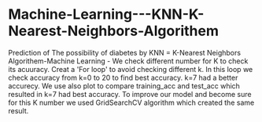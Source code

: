 # Machine-Learning---KNN-K-Nearest-Neighbors-Algorithem
 Prediction of The possibility of diabetes by KNN = K-Nearest Neighbors Algorithem-Machine Learning - 
We check different number for K to check its acuuracy. 
Creat a 'For loop' to avoid checking different k. In this loop we check accuracy from k=0 to 20 to find best accuracy. k=7 had a better accurecy. 
We use also plot to compare training_acc and test_acc which resulted in k=7 had best accuracy. 
To improve our model and become sure for this K number we used GridSearchCV algorithm which created the same result. 


